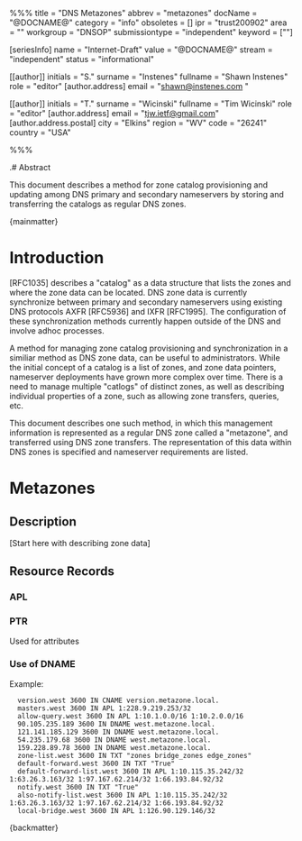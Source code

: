 %%%
title = "DNS Metazones"
abbrev = "metazones"
docName = "@DOCNAME@"
category = "info"
obsoletes = []
ipr = "trust200902"
area = ""
workgroup = "DNSOP"
submissiontype = "independent"
keyword = [""]

[seriesInfo]
name = "Internet-Draft"
value = "@DOCNAME@"
stream = "independent"
status = "informational"

[[author]]
initials = "S."
surname = "Instenes"
fullname = "Shawn Instenes"
role = "editor"
  [author.address]
  email = "shawn@instenes.com "

[[author]]
initials = "T."
surname = "Wicinski"
fullname = "Tim Wicinski"
role = "editor"
  [author.address]
  email = "tjw.ietf@gmail.com"
  [author.address.postal]
  city = "Elkins"
  region = "WV"
  code = "26241"
  country = "USA"


%%%

.# Abstract

 This document describes a method for zone catalog
 provisioning and updating among DNS primary and secondary
 nameservers by storing and transferring the catalogs as regular DNS
 zones.

{mainmatter}

# Introduction

  [RFC1035] describes a "catalog" as a data structure that lists the zones 
  and where the zone data can be located. DNS zone data is currently 
  synchronize between primary and secondary nameservers using existing DNS
  protocols AXFR [RFC5936] and IXFR [RFC1995].  The configuration of these
  synchronization methods currently happen outside of the DNS and involve
  adhoc processes. 

 A method for managing zone catalog provisioning and synchronization in a 
 similiar method as DNS zone data, can be useful to administrators. 
 While the initial concept of a catalog is a list of zones, and zone data pointers,
 nameserver deployments have grown more complex over time. There is a need to
 manage multiple "catlogs" of distinct zones, as well as describing individual 
 properties of a zone, such as allowing zone transfers, queries, etc. 

 This document describes one such method, in which this management information 
 is represented as a regular DNS zone called a "metazone", and
 transferred using DNS zone transfers.  The representation of this data 
 within DNS zones is specified and nameserver requirements are listed.

# Metazones

## Description

  [Start here with describing zone data]

## Resource Records

### APL


### PTR

  Used for attributes 

### Use of DNAME

 
 Example:

  ```
    version.west 3600 IN CNAME version.metazone.local.
    masters.west 3600 IN APL 1:228.9.219.253/32
    allow-query.west 3600 IN APL 1:10.1.0.0/16 1:10.2.0.0/16
    90.105.235.189 3600 IN DNAME west.metazone.local.
    121.141.185.129 3600 IN DNAME west.metazone.local.
    54.235.179.68 3600 IN DNAME west.metazone.local.
    159.228.89.78 3600 IN DNAME west.metazone.local.
    zone-list.west 3600 IN TXT "zones bridge_zones edge_zones"
    default-forward.west 3600 IN TXT "True"
    default-forward-list.west 3600 IN APL 1:10.115.35.242/32 1:63.26.3.163/32 1:97.167.62.214/32 1:66.193.84.92/32
    notify.west 3600 IN TXT "True"
    also-notify-list.west 3600 IN APL 1:10.115.35.242/32 1:63.26.3.163/32 1:97.167.62.214/32 1:66.193.84.92/32
    local-bridge.west 3600 IN APL 1:126.90.129.146/32
  ```


{backmatter}
